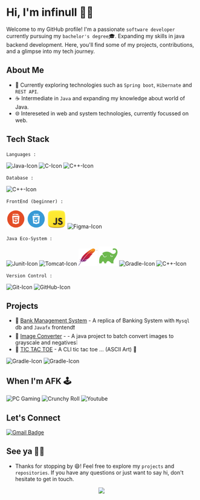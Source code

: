 # Hi, I'm infinull 👋🏻

Welcome to my GitHub profile! I'm a passionate `software developer` currently pursuing my `bachelor's degree`🎓. Expanding my skills in java backend development. Here, you'll find some of my projects, contributions, and a glimpse into my tech journey.

## About Me

-   🍃 Currently exploring technologies such as `Spring boot`, `Hibernate` and `REST API`.
-   ☕ Intermediate in `Java` and expanding my knowledge about world of Java.
-   🌐 Intereseted in web and system technologies, currently focussed on web.

## Tech Stack

`Languages :`

<img src="https://user-images.githubusercontent.com/25181517/117201156-9a724800-adec-11eb-9a9d-3cd0f67da4bc.png" alt="Java-Icon" height="50" width="50"> <img src="https://user-images.githubusercontent.com/25181517/192106070-46255bcf-65e6-4c6b-a296-bf8d0d8fb2a7.png" alt="C-Icon" height="50" width="50"> <img src="https://user-images.githubusercontent.com/25181517/192106073-90fffafe-3562-4ff9-a37e-c77a2da0ff58.png" alt="C++-Icon" height="50" width="50">

`Database :`

<img src="https://user-images.githubusercontent.com/25181517/183896128-ec99105a-ec1a-4d85-b08b-1aa1620b2046.png" alt="C++-Icon" height="50" width="50">

`FrontEnd (beginner) :`

<img src="res/html.png" alt="HTML-Icon" height="50" width="50"> <img src="res/css.png" alt="CSS-Icon" height="50" width="50"> <img src="res/js.png" alt="JS-Icon" height="50" width="50"> <img src="https://user-images.githubusercontent.com/25181517/189715289-df3ee512-6eca-463f-a0f4-c10d94a06b2f.png" alt="Figma-Icon" height="50" width="50">

`Java Eco-System :`

<img src="https://user-images.githubusercontent.com/25181517/117533873-484d4480-afef-11eb-9fad-67c8605e3592.png" alt="Junit-Icon" height="50" width="50"> <img src="https://user-images.githubusercontent.com/25181517/183894676-137319b5-1364-4b6a-ba4f-e9fc94ddc4aa.png" alt="Tomcat-Icon" height="50" width="50"> <img src="res/maven.png" alt="Maven-Icon" height="45" width="50"> <img src="res/gradle.png" alt="Gradle-Icon" height="50" width="50"> <img src="https://user-images.githubusercontent.com/25181517/183891303-41f257f8-6b3d-487c-aa56-c497b880d0fb.png" alt="Gradle-Icon" height="50" width="50"> <img src="https://user-images.githubusercontent.com/25181517/117201470-f6d56780-adec-11eb-8f7c-e70e376cfd07.png" alt="C++-Icon" height="50" width="50">

`Version Control :`

<img src="https://user-images.githubusercontent.com/25181517/192108372-f71d70ac-7ae6-4c0d-8395-51d8870c2ef0.png" alt="Git-Icon" height="50" width="50"> <img src="https://user-images.githubusercontent.com/25181517/192108374-8da61ba1-99ec-41d7-80b8-fb2f7c0a4948.png" alt="GitHub-Icon" height="50" width="50">

## Projects

-   🔗 [Bank Management System](https://github.com/Infi-null-0/Bank-Management-System) - A replica of Banking System with `Mysql` db and `Javafx` frontend❗
-   🔗 [Image Converter](https://github.com/Infi-null-0/Image_editor) - - A java project to batch convert images to grayscale and negatives❕
-   🔗 [TIC TAC TOE](https://github.com/Infi-null-0/TIC_TAC_TOE) - A CLI tic tac toe ... (ASCII Art) 👾

<img src="https://github-readme-streak-stats.herokuapp.com/?user=infi-null-0&theme=vue-dark&hide_border=true&layout=compact&border_radius=7" alt="Gradle-Icon" width="355"> <img src="https://github-readme-stats.vercel.app/api/top-langs/?username=infi-null-0&theme=vue-dark&show_icons=true&hide_border=true&layout=compact" alt="Gradle-Icon" width="300">

## When I'm AFK 🕹️

![PC Gaming](https://img.shields.io/badge/Pc%20gaming-0078D6?style=for-the-badge&logo=windows&logoColor=white) ![Crunchy Roll](https://img.shields.io/badge/Crunchyroll-F47521?style=for-the-badge&logo=crunchyroll&logoColor=white) ![Youtube](https://img.shields.io/badge/Netflix-E50914?style=for-the-badge&logo=netflix&logoColor=white)

## Let's Connect 

[![Gmail Badge](https://img.shields.io/badge/-infinull0%40gmail.com-ffffff?logoColor=red&logo=Gmail&link=mailto:infinull0@gmail.com)](mailto:infinull0@gmail.com)

## See ya 👋🏻

-   Thanks for stopping by 😄! Feel free to explore my `projects` and `repositories`. If you have any questions or just want to say hi, don't hesitate to get in touch.

<p align="center">

<img src="https://quotes-github-readme.vercel.app/api?type=horizontal&theme=dark&quote=Don't%20worry%20about%20failures,%20you%20only%20have%20to%20get%20it%20right%20once.&author=Drew%20Houston%20(Dropbox%20CEO)">

</p>
